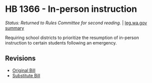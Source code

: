 # HB 1366 - In-person instruction
*Status: Returned to Rules Committee for second reading.* | [leg.wa.gov summary](https://app.leg.wa.gov/billsummary?BillNumber=1366&Year=2021)

Requiring school districts to prioritize the resumption of in-person instruction to certain students following an emergency.

## Revisions
* [Original Bill](1/)
* [Substitute Bill](S/)